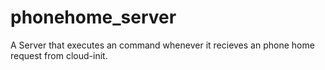# phonehome_server
A Server that executes an command whenever it recieves an phone home request from cloud-init.
